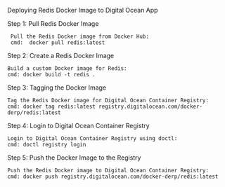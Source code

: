 Deploying Redis Docker Image to Digital Ocean App

Step 1: Pull Redis Docker Image

     Pull the Redis Docker image from Docker Hub:
     cmd:  docker pull redis:latest

Step 2: Create a Redis Docker Image

    Build a custom Docker image for Redis:
    cmd: docker build -t redis .

Step 3: Tagging the Docker Image

    Tag the Redis Docker image for Digital Ocean Container Registry:
    cmd: docker tag redis:latest registry.digitalocean.com/docker-derp/redis:latest

Step 4: Login to Digital Ocean Container Registry

    Login to Digital Ocean Container Registry using doctl:
    cmd: doctl registry login

Step 5: Push the Docker Image to the Registry

    Push the Redis Docker image to Digital Ocean Container Registry:
    cmd: docker push registry.digitalocean.com/docker-derp/redis:latest
